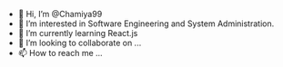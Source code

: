 - 👋 Hi, I’m @Chamiya99
- 👀 I’m interested in Software Engineering and System Administration.
- 🌱 I’m currently learning React.js  
- 💞️ I’m looking to collaborate on ...
- 📫 How to reach me ...

<!---
Chamiya99/Chamiya99 is a ✨ special ✨ repository because its `README.md` (this file) appears on your GitHub profile.
You can click the Preview link to take a look at your changes.
--->
